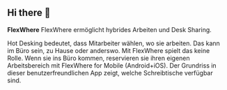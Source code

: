 ## Hi there 👋

**FlexWhere**
FlexWhere ermöglicht hybrides Arbeiten und Desk Sharing.

Hot Desking bedeutet, dass Mitarbeiter wählen, wo sie arbeiten. Das kann im Büro sein, zu Hause oder anderswo. Mit FlexWhere spielt das keine Rolle. Wenn sie ins Büro kommen, reservieren sie ihren eigenen Arbeitsbereich mit FlexWhere for Mobile (Android+iOS). Der Grundriss in dieser benutzerfreundlichen App zeigt, welche Schreibtische verfügbar sind.

